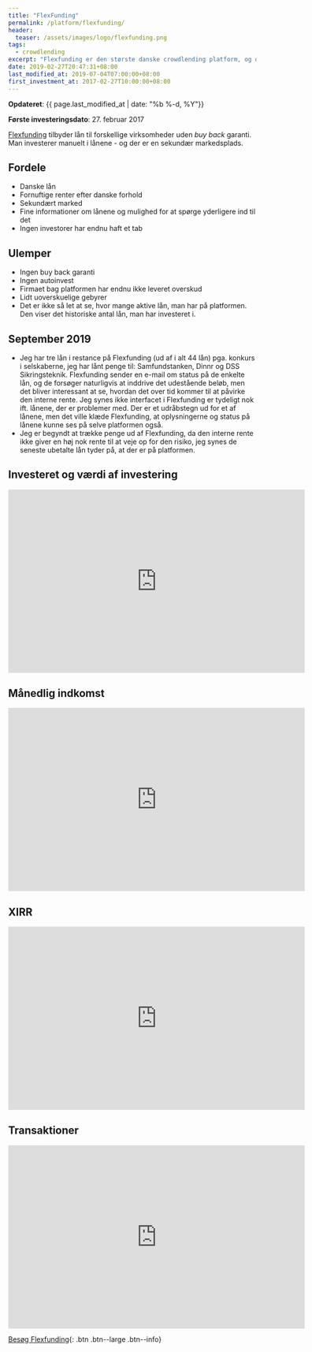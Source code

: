 ```yaml
---
title: "FlexFunding"
permalink: /platform/flexfunding/
header:
  teaser: /assets/images/logo/flexfunding.png
tags:
  - crowdlending
excerpt: "Flexfunding er den største danske crowdlending platform, og den platform jeg startede på."
date: 2019-02-27T20:47:31+08:00
last_modified_at: 2019-07-04T07:00:00+08:00
first_investment_at: 2017-02-27T10:00:00+08:00
---
```


**Opdateret**: {{ page.last_modified_at | date: "%b %-d, %Y"}}

**Første investeringsdato**: 27. februar 2017  

[Flexfunding](/go/flexfunding/) tilbyder lån til forskellige virksomheder uden _buy back_ garanti. Man investerer manuelt i lånene - og der er en sekundær markedsplads.

## Fordele

- Danske lån
- Fornuftige renter efter danske forhold
- Sekundært marked
- Fine informationer om lånene og mulighed for at spørge yderligere ind til det
- Ingen investorer har endnu haft et tab

## Ulemper

- Ingen buy back garanti
- Ingen autoinvest
- Firmaet bag platformen har endnu ikke leveret overskud
- Lidt uoverskuelige gebyrer
- Det er ikke så let at se, hvor mange aktive lån, man har på platformen. Den viser det historiske antal lån, man har investeret i.

## September 2019

- Jeg har tre lån i restance på Flexfunding (ud af i alt 44 lån) pga. konkurs i selskaberne, jeg har lånt penge til: Samfundstanken, Dinnr og DSS Sikringsteknik. Flexfunding sender en e-mail om status på de enkelte lån, og de forsøger naturligvis at inddrive det udestående beløb, men det bliver interessant at se, hvordan det over tid kommer til at påvirke den interne rente. Jeg synes ikke interfacet i Flexfunding er tydeligt nok ift. lånene, der er problemer med. Der er et udråbstegn ud for et af lånene, men det ville klæde Flexfunding, at oplysningerne og status på lånene kunne ses på selve platformen også.
- Jeg er begyndt at trække penge ud af Flexfunding, da den interne rente ikke giver en høj nok rente til at veje op for den risiko, jeg synes de seneste ubetalte lån tyder på, at der er på platformen.

## Investeret og værdi af investering

<iframe width="601.8858029824594" height="371.811460857151" seamless frameborder="0" scrolling="no" src="https://docs.google.com/spreadsheets/d/e/2PACX-1vQKZZbdj1cM5A4yCXjtjhxowXHoMhioXI-OR-mEPmmGgqQhcSr250VUM8SGVvRkWZziWUYleizmqAC2/pubchart?oid=834990641&amp;format=image"></iframe>

## Månedlig indkomst

<iframe width="601.8858029824594" height="371.811460857151" seamless frameborder="0" scrolling="no" src="https://docs.google.com/spreadsheets/d/e/2PACX-1vQKZZbdj1cM5A4yCXjtjhxowXHoMhioXI-OR-mEPmmGgqQhcSr250VUM8SGVvRkWZziWUYleizmqAC2/pubchart?oid=1342350000&amp;format=image"></iframe>

## XIRR

<iframe width="601.8858029824594" height="371.811460857151" seamless frameborder="0" scrolling="no" src="https://docs.google.com/spreadsheets/d/e/2PACX-1vQKZZbdj1cM5A4yCXjtjhxowXHoMhioXI-OR-mEPmmGgqQhcSr250VUM8SGVvRkWZziWUYleizmqAC2/pubchart?oid=299196547&amp;format=image"></iframe>

## Transaktioner

<iframe width="601.8858029824594" height="371.811460857151"  seamless frameborder="0" scrolling="no" src="https://docs.google.com/spreadsheets/d/e/2PACX-1vQKZZbdj1cM5A4yCXjtjhxowXHoMhioXI-OR-mEPmmGgqQhcSr250VUM8SGVvRkWZziWUYleizmqAC2/pubchart?oid=1619538531&amp;format=image"></iframe>

[Besøg Flexfunding](/go/flexfunding/){: .btn .btn--large .btn--info}
